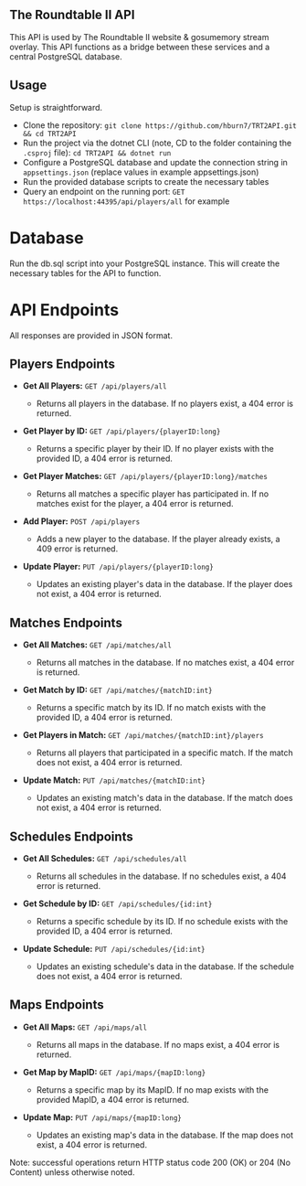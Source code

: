 ## The Roundtable II API
This API is used by The Roundtable II website & gosumemory stream overlay. This API functions as a bridge between these services and a central PostgreSQL database.

## Usage
Setup is straightforward.

* Clone the repository: ```git clone https://github.com/hburn7/TRT2API.git && cd TRT2API```
* Run the project via the dotnet CLI (note, CD to the folder containing the `.csproj` file): `cd TRT2API && dotnet run`
* Configure a PostgreSQL database and update the connection string in `appsettings.json` (replace values in example appsettings.json)
* Run the provided database scripts to create the necessary tables
* Query an endpoint on the running port: `GET https://localhost:44395/api/players/all` for example

# Database
Run the db.sql script into your PostgreSQL instance. This will create the necessary tables for the API to function.

# API Endpoints

All responses are provided in JSON format.

## Players Endpoints

* **Get All Players:** `GET /api/players/all`
    - Returns all players in the database. If no players exist, a 404 error is returned.

* **Get Player by ID:** `GET /api/players/{playerID:long}`
    - Returns a specific player by their ID. If no player exists with the provided ID, a 404 error is returned.

* **Get Player Matches:** `GET /api/players/{playerID:long}/matches`
    - Returns all matches a specific player has participated in. If no matches exist for the player, a 404 error is returned.

* **Add Player:** `POST /api/players`
    - Adds a new player to the database. If the player already exists, a 409 error is returned.

* **Update Player:** `PUT /api/players/{playerID:long}`
    - Updates an existing player's data in the database. If the player does not exist, a 404 error is returned.

## Matches Endpoints

* **Get All Matches:** `GET /api/matches/all`
    - Returns all matches in the database. If no matches exist, a 404 error is returned.

* **Get Match by ID:** `GET /api/matches/{matchID:int}`
    - Returns a specific match by its ID. If no match exists with the provided ID, a 404 error is returned.

* **Get Players in Match:** `GET /api/matches/{matchID:int}/players`
    - Returns all players that participated in a specific match. If the match does not exist, a 404 error is returned.

* **Update Match:** `PUT /api/matches/{matchID:int}`
    - Updates an existing match's data in the database. If the match does not exist, a 404 error is returned.

## Schedules Endpoints

* **Get All Schedules:** `GET /api/schedules/all`
    - Returns all schedules in the database. If no schedules exist, a 404 error is returned.

* **Get Schedule by ID:** `GET /api/schedules/{id:int}`
    - Returns a specific schedule by its ID. If no schedule exists with the provided ID, a 404 error is returned.

* **Update Schedule:** `PUT /api/schedules/{id:int}`
    - Updates an existing schedule's data in the database. If the schedule does not exist, a 404 error is returned.

## Maps Endpoints

* **Get All Maps:** `GET /api/maps/all`
    - Returns all maps in the database. If no maps exist, a 404 error is returned.

* **Get Map by MapID:** `GET /api/maps/{mapID:long}`
    - Returns a specific map by its MapID. If no map exists with the provided MapID, a 404 error is returned.

* **Update Map:** `PUT /api/maps/{mapID:long}`
    - Updates an existing map's data in the database. If the map does not exist, a 404 error is returned.

Note: successful operations return HTTP status code 200 (OK) or 204 (No Content) unless otherwise noted.

